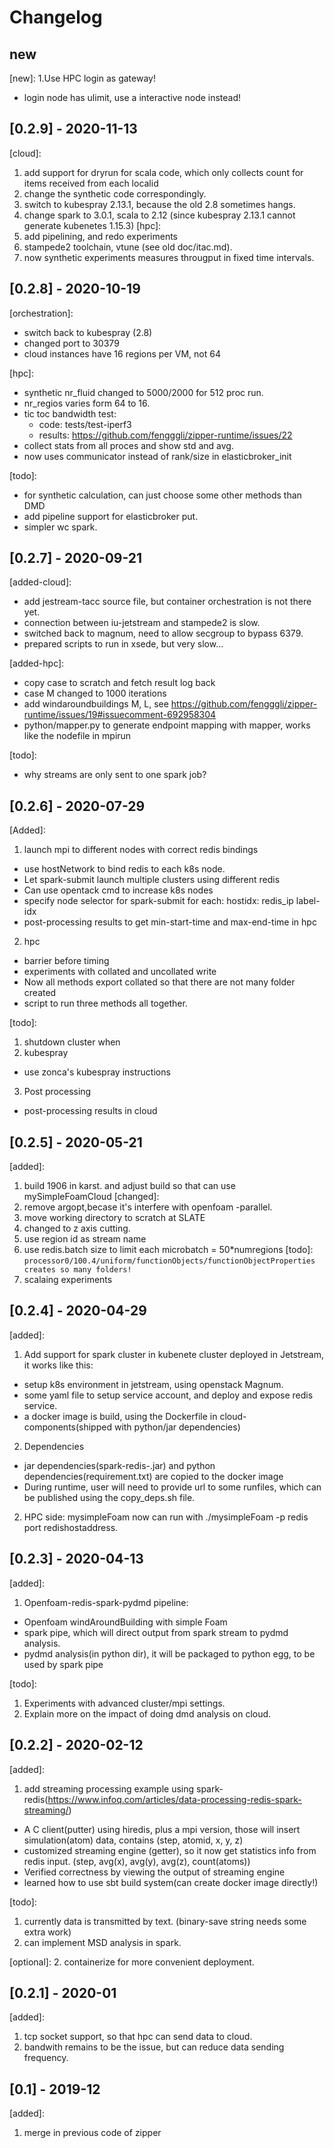 # Changelog
## new
[new]:
1.Use HPC login as gateway!
  - login node has ulimit, use a interactive node instead!

## [0.2.9] - 2020-11-13
[cloud]:
1. add support for dryrun for scala code, which only collects count for items received from each localid
2. change the synthetic code correspondingly.
3. switch to kubespray 2.13.1, because the old 2.8 sometimes hangs.
4. change spark to 3.0.1, scala to 2.12 (since kubespray 2.13.1 cannot generate kubenetes 1.15.3)
[hpc]:
1. add pipelining, and redo experiments
2. stampede2 toolchain, vtune (see old doc/itac.md).
3. now synthetic experiments measures througput in fixed time intervals.

## [0.2.8] - 2020-10-19
[orchestration]:
- switch back to kubespray (2.8)
- changed port to 30379
- cloud instances have 16 regions per VM, not 64

[hpc]:
- synthetic nr_fluid changed to 5000/2000 for 512 proc run.
- nr_regios varies form 64 to 16.
- tic toc bandwidth test:
  - code:  tests/test-iperf3
  - results: https://github.com/fengggli/zipper-runtime/issues/22
- collect stats from all proces and show std and avg.
- now uses communicator instead of rank/size in elasticbroker_init

[todo]:
- for synthetic calculation, can just choose some other methods than DMD
- add pipeline support for elasticbroker put.
- simpler wc spark.

## [0.2.7] - 2020-09-21
[added-cloud]:
- add jestream-tacc source file, but container orchestration is not there yet.
- connection between iu-jetstream and stampede2 is slow.
- switched back to magnum, need to allow secgroup to bypass 6379.
- prepared scripts to run in xsede, but very slow...

[added-hpc]:
- copy case to scratch and fetch result log back
- case M changed to 1000 iterations
- add windaroundbuildings M, L, see https://github.com/fengggli/zipper-runtime/issues/19#issuecomment-692958304
- python/mapper.py to generate endpoint mapping with mapper, works like the nodefile in mpirun

[todo]:
- why streams are only sent to one spark job?

## [0.2.6] - 2020-07-29
[Added]:
1. launch mpi to different nodes with correct redis bindings
- use hostNetwork to bind redis to each k8s node.
- Let spark-submit launch multiple clusters using different redis
- Can use opentack cmd to increase k8s nodes
- specify node selector for spark-submit
	for each: hostidx:
		redis_ip
		label-idx
- post-processing results to get min-start-time and max-end-time  in hpc
2. hpc 
- barrier before timing
- experiments with collated and uncollated write
- Now all methods export collated so that there are not many folder created
- script to run three methods all together.

[todo]:
1. shutdown cluster when
2. kubespray
- use zonca's kubespray instructions 
3. Post processing
- post-processing results in cloud 

## [0.2.5] - 2020-05-21
[added]:
1. build 1906 in karst. and adjust build so that can use mySimpleFoamCloud
[changed]:
1. remove argopt,becase it's interfere with openfoam -parallel.
2. move working directory to scratch at SLATE
3. changed to z axis cutting.
4. use region id as stream name
5. use redis.batch size to limit each microbatch = 50\*numregions
[todo]:
``processor0/100.4/uniform/functionObjects/functionObjectProperties creates so many folders!``
1. scalaing experiments
## [0.2.4] - 2020-04-29
[added]:
1. Add support for spark cluster in kubenete cluster deployed in Jetstream, it works like this:
  - setup k8s environment in jetstream, using openstack Magnum.
  - some yaml file to setup service account, and deploy and expose redis service.
  - a docker image is build, using the Dockerfile in cloud-components(shipped with python/jar dependencies)
2. Dependencies
  - jar dependencies(spark-redis-.jar) and python dependencies(requirement.txt) are copied to the docker image
  - During runtime, user will need to provide url to some runfiles, which can be published using the copy_deps.sh file.

2. HPC side: mysimpleFoam now can run with ./mysimpleFoam -p redis port redishostaddress.

## [0.2.3] - 2020-04-13
[added]:
1. Openfoam-redis-spark-pydmd pipeline:
  - Openfoam windAroundBuilding with simple Foam
  - spark pipe, which will direct output from spark stream to pydmd analysis.
  - pydmd analysis(in python dir), it will be packaged to python egg, to be used by spark pipe

[todo]:
1. Experiments with advanced cluster/mpi settings.
2. Explain more on the impact of doing dmd analysis on cloud.

## [0.2.2] - 2020-02-12
[added]:
1. add streaming processing example using spark-redis(https://www.infoq.com/articles/data-processing-redis-spark-streaming/)
  - A C client(putter) using hiredis, plus a mpi version, those will insert simulation(atom) data, contains (step, atomid, x, y, z)
  - customized streaming engine (getter), so it now get statistics info from redis input. (step, avg(x), avg(y), avg(z), count(atoms))
  - Verified correctness by viewing the output of streaming engine
  - learned how to use sbt build system(can create docker image directly!)

[todo]:
1. currently data is transmitted by text. (binary-save string needs some extra work)
2. can implement MSD analysis in spark.

[optional]:
2. containerize for more convenient deployment.

## [0.2.1] - 2020-01

[added]:
1. tcp socket support, so that hpc can send data to cloud.
2. bandwith remains to be the issue, but can reduce data sending frequency.

## [0.1] - 2019-12
[added]:
1. merge in previous code of zipper
